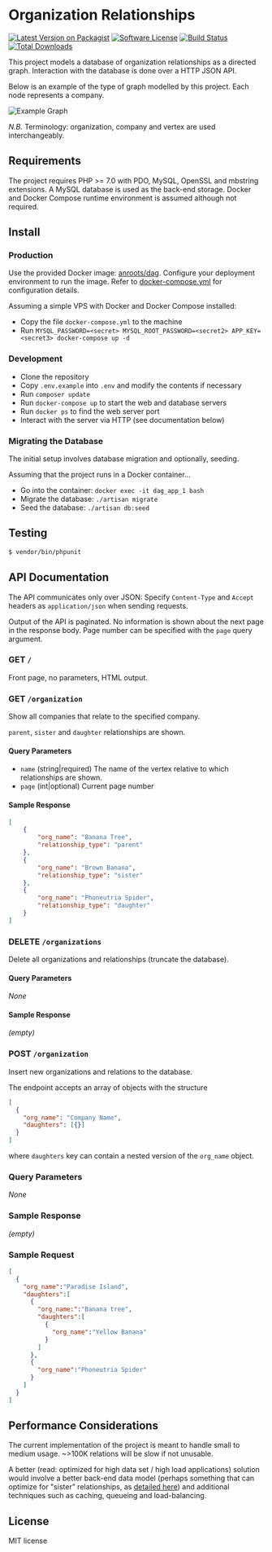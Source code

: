 # Organization Relationships

[![Latest Version on Packagist][ico-version]][link-packagist]
[![Software License][ico-license]](LICENSE.md)
[![Build Status][ico-travis]][link-travis]
[![Total Downloads][ico-downloads]][link-downloads]

This project models a database of organization relationships as a directed graph. Interaction with the database is done over a HTTP JSON API.

Below is an example of the type of graph modelled by this project. Each node represents a company.

![Example Graph](doc/graph.png)

*N.B.* Terminology: organization, company and vertex are used interchangeably.

## Requirements

The project requires PHP >= 7.0 with PDO, MySQL, OpenSSL and mbstring extensions. A MySQL database is used as the back-end storage.
Docker and Docker Compose runtime environment is assumed although not required.

## Install

### Production

Use the provided Docker image: [anroots/dag](https://hub.docker.com/r/anroots/dag).
Configure your deployment environment to run the image. Refer to [docker-compose.yml](docker-compose.yml) for configuration details.

Assuming a simple VPS with Docker and Docker Compose installed:

* Copy the file `docker-compose.yml` to the machine
* Run `MYSQL_PASSWORD=<secret> MYSQL_ROOT_PASSWORD=<secret2> APP_KEY=<secret3> docker-compose up -d`

### Development

* Clone the repository
* Copy `.env.example` into `.env` and modify the contents if necessary
* Run `composer update`
* Run `docker-compose up` to start the web and database servers
* Run `docker ps` to find the web server port
* Interact with the server via HTTP (see documentation below)

### Migrating the Database

The initial setup involves database migration and optionally, seeding.

Assuming that the project runs in a Docker container...

* Go into the container: `docker exec -it dag_app_1 bash`
* Migrate the database: `./artisan migrate`
* Seed the database: `./artisan db:seed`

## Testing

``` bash
$ vendor/bin/phpunit
```

## API Documentation

The API communicates only over JSON: Specify `Content-Type` and `Accept` headers as `application/json` when sending requests.

Output of the API is paginated. No information is shown about the next page in the response body. Page number can be specified with the `page` query argument.

### GET `/`

Front page, no parameters, HTML output.

### GET `/organization`

Show all companies that relate to the specified company.

`parent`, `sister` and `daughter` relationships are shown.

#### Query Parameters

* `name` (string|required) The name of the vertex relative to which relationships are shown.
* `page` (int|optional) Current page number

#### Sample Response

```json
[
    {
        "org_name": "Banana Tree",
        "relationship_type": "parent"
    },
    {
        "org_name": "Brown Banana",
        "relationship_type": "sister"
    },
    {
        "org_name": "Phoneutria Spider",
        "relationship_type": "daughter"
    }
]
```

### DELETE `/organizations`

Delete all organizations and relationships (truncate the database).

#### Query Parameters

*None*

#### Sample Response

*(empty)*

### POST `/organization`

Insert new organizations and relations to the database.

The endpoint accepts an array of objects with the structure

```json
[
  {
    "org_name": "Company Name",
    "daughters": [{}]
  }
]
```

where `daughters` key can contain a nested version of the `org_name` object.

### Query Parameters

*None*

### Sample Response

*(empty)*

### Sample Request

```json
[
  {
    "org_name":"Paradise Island",
    "daughters":[
      {
        "org_name:":"Banana tree",
        "daughters":[
          {
            "org_name":"Yellow Banana"
          }
        ]
      },
      {
        "org_name":"Phoneutria Spider"
      }
    ]
  }
]
```

## Performance Considerations

The current implementation of the project is meant to handle small to medium usage. ~>100K relations will be slow if not unusable.

A better (read: optimized for high data set / high load applications) solution would involve a better back-end data model (perhaps something that can optimize for "sister" relationships, as [detailed here](http://www.codeproject.com/Articles/22824/A-Model-to-Represent-Directed-Acyclic-Graphs-DAG-o)) and additional techniques such as caching, queueing and load-balancing.
## License

MIT license

[ico-version]: https://img.shields.io/packagist/v/anroots/dag.svg?style=flat-square
[ico-license]: https://img.shields.io/badge/license-MIT-brightgreen.svg?style=flat-square
[ico-travis]: https://img.shields.io/travis/anroots/dag/master.svg?style=flat-square
[ico-downloads]: https://img.shields.io/packagist/dt/anroots/dag.svg?style=flat-square

[link-packagist]: https://packagist.org/packages/anroots/dag
[link-travis]: https://travis-ci.org/anroots/dag
[link-downloads]: https://packagist.org/packages/anroots/dag
